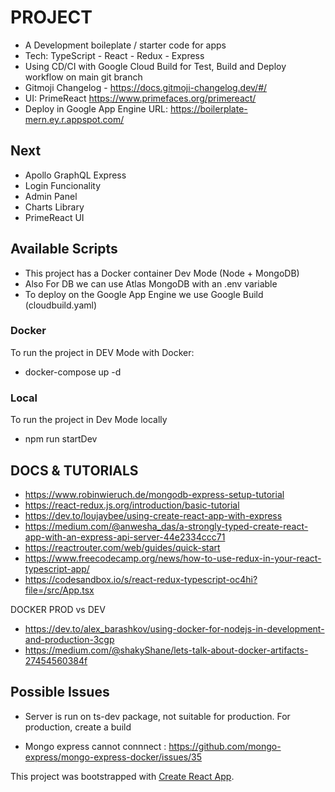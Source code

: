 # PROJECT
- A Development boileplate / starter code for apps
- Tech: TypeScript - React - Redux - Express 
- Using CD/CI with Google Cloud Build for Test, Build and Deploy workflow on main git branch
- Gitmoji Changelog - https://docs.gitmoji-changelog.dev/#/
- UI: PrimeReact https://www.primefaces.org/primereact/
- Deploy in Google App Engine URL: https://boilerplate-mern.ey.r.appspot.com/

## Next 
- Apollo GraphQL Express
- Login Funcionality 
- Admin Panel
- Charts Library
- PrimeReact UI 

## Available Scripts
 - This project has a Docker container Dev Mode (Node + MongoDB)
 - Also For DB we can use Atlas MongoDB with an .env variable
 - To deploy on the Google App Engine we use Google Build (cloudbuild.yaml)

### Docker 
 To run the project in DEV Mode with Docker: 
- docker-compose up -d
### Local 
To run the project in Dev Mode locally
- npm run startDev 


## DOCS & TUTORIALS
- https://www.robinwieruch.de/mongodb-express-setup-tutorial
- https://react-redux.js.org/introduction/basic-tutorial
- https://dev.to/loujaybee/using-create-react-app-with-express
- https://medium.com/@anwesha_das/a-strongly-typed-create-react-app-with-an-express-api-server-44e2334ccc71
- https://reactrouter.com/web/guides/quick-start
- https://www.freecodecamp.org/news/how-to-use-redux-in-your-react-typescript-app/
- https://codesandbox.io/s/react-redux-typescript-oc4hi?file=/src/App.tsx

DOCKER PROD vs DEV
 - https://dev.to/alex_barashkov/using-docker-for-nodejs-in-development-and-production-3cgp
 - https://medium.com/@shakyShane/lets-talk-about-docker-artifacts-27454560384f
 

## Possible Issues
- Server is run on ts-dev package, not suitable for production. For production, create a build

- Mongo express cannot connnect : https://github.com/mongo-express/mongo-express-docker/issues/35


This project was bootstrapped with [Create React App](https://github.com/facebook/create-react-app).


